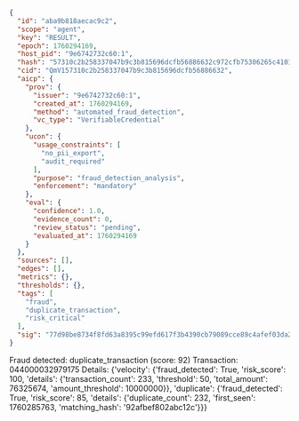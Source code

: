 ```json
{
  "id": "aba9b818aecac9c2",
  "scope": "agent",
  "key": "RESULT",
  "epoch": 1760294169,
  "host_pid": "9e6742732c60:1",
  "hash": "57310c2b258337047b9c3b815696dcfb56886632c972cfb75306265c4101476c",
  "cid": "QmV157310c2b258337047b9c3b815696dcfb56886632",
  "aicp": {
    "prov": {
      "issuer": "9e6742732c60:1",
      "created_at": 1760294169,
      "method": "automated_fraud_detection",
      "vc_type": "VerifiableCredential"
    },
    "ucon": {
      "usage_constraints": [
        "no_pii_export",
        "audit_required"
      ],
      "purpose": "fraud_detection_analysis",
      "enforcement": "mandatory"
    },
    "eval": {
      "confidence": 1.0,
      "evidence_count": 0,
      "review_status": "pending",
      "evaluated_at": 1760294169
    }
  },
  "sources": [],
  "edges": [],
  "metrics": {},
  "thresholds": {},
  "tags": [
    "fraud",
    "duplicate_transaction",
    "risk_critical"
  ],
  "sig": "77d98be8734f8fd63a8395c99efd617f3b4390cb79089cce89c4afef03da28f4"
}
```

Fraud detected: duplicate_transaction (score: 92)
Transaction: 044000032979175
Details: {'velocity': {'fraud_detected': True, 'risk_score': 100, 'details': {'transaction_count': 233, 'threshold': 50, 'total_amount': 76325674, 'amount_threshold': 10000000}}, 'duplicate': {'fraud_detected': True, 'risk_score': 85, 'details': {'duplicate_count': 232, 'first_seen': 1760285763, 'matching_hash': '92afbef802abc12c'}}}